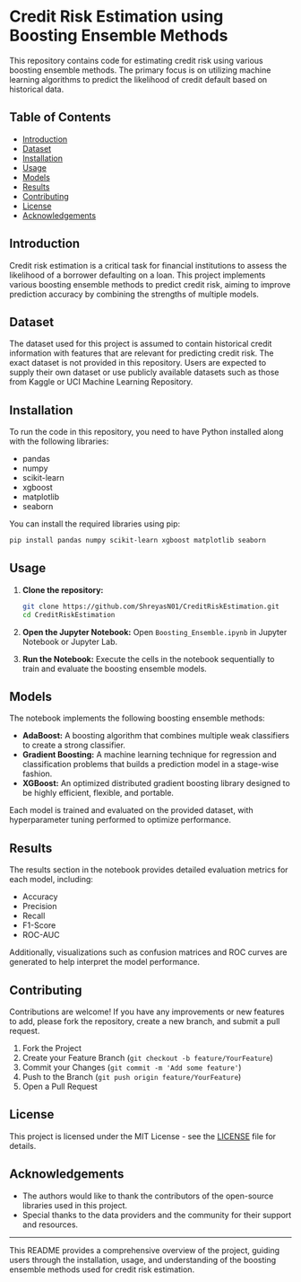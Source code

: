 # Credit Risk Estimation using Boosting Ensemble Methods

This repository contains code for estimating credit risk using various boosting ensemble methods. The primary focus is on utilizing machine learning algorithms to predict the likelihood of credit default based on historical data.

## Table of Contents

- [Introduction](#introduction)
- [Dataset](#dataset)
- [Installation](#installation)
- [Usage](#usage)
- [Models](#models)
- [Results](#results)
- [Contributing](#contributing)
- [License](#license)
- [Acknowledgements](#acknowledgements)

## Introduction

Credit risk estimation is a critical task for financial institutions to assess the likelihood of a borrower defaulting on a loan. This project implements various boosting ensemble methods to predict credit risk, aiming to improve prediction accuracy by combining the strengths of multiple models.

## Dataset

The dataset used for this project is assumed to contain historical credit information with features that are relevant for predicting credit risk. The exact dataset is not provided in this repository. Users are expected to supply their own dataset or use publicly available datasets such as those from Kaggle or UCI Machine Learning Repository.

## Installation

To run the code in this repository, you need to have Python installed along with the following libraries:

- pandas
- numpy
- scikit-learn
- xgboost
- matplotlib
- seaborn

You can install the required libraries using pip:

```bash
pip install pandas numpy scikit-learn xgboost matplotlib seaborn
```

## Usage

1. **Clone the repository:**
   ```bash
   git clone https://github.com/ShreyasN01/CreditRiskEstimation.git
   cd CreditRiskEstimation
   ```

2. **Open the Jupyter Notebook:**
   Open `Boosting_Ensemble.ipynb` in Jupyter Notebook or Jupyter Lab.

3. **Run the Notebook:**
   Execute the cells in the notebook sequentially to train and evaluate the boosting ensemble models.

## Models

The notebook implements the following boosting ensemble methods:

- **AdaBoost:** A boosting algorithm that combines multiple weak classifiers to create a strong classifier.
- **Gradient Boosting:** A machine learning technique for regression and classification problems that builds a prediction model in a stage-wise fashion.
- **XGBoost:** An optimized distributed gradient boosting library designed to be highly efficient, flexible, and portable.

Each model is trained and evaluated on the provided dataset, with hyperparameter tuning performed to optimize performance.

## Results

The results section in the notebook provides detailed evaluation metrics for each model, including:

- Accuracy
- Precision
- Recall
- F1-Score
- ROC-AUC

Additionally, visualizations such as confusion matrices and ROC curves are generated to help interpret the model performance.

## Contributing

Contributions are welcome! If you have any improvements or new features to add, please fork the repository, create a new branch, and submit a pull request.

1. Fork the Project
2. Create your Feature Branch (`git checkout -b feature/YourFeature`)
3. Commit your Changes (`git commit -m 'Add some feature'`)
4. Push to the Branch (`git push origin feature/YourFeature`)
5. Open a Pull Request

## License

This project is licensed under the MIT License - see the [LICENSE](LICENSE) file for details.

## Acknowledgements

- The authors would like to thank the contributors of the open-source libraries used in this project.
- Special thanks to the data providers and the community for their support and resources.

---

This README provides a comprehensive overview of the project, guiding users through the installation, usage, and understanding of the boosting ensemble methods used for credit risk estimation.

